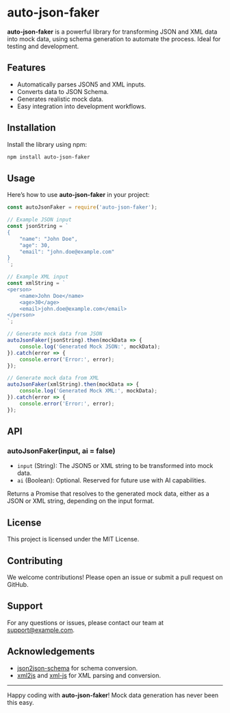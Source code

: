 # auto-json-faker

**auto-json-faker** is a powerful library for transforming JSON and XML data into mock data, using schema generation to automate the process. Ideal for testing and development.

## Features

- Automatically parses JSON5 and XML inputs.
- Converts data to JSON Schema.
- Generates realistic mock data.
- Easy integration into development workflows.

## Installation

Install the library using npm:

```bash
npm install auto-json-faker
```

## Usage

Here’s how to use **auto-json-faker** in your project:

```javascript
const autoJsonFaker = require('auto-json-faker');

// Example JSON input
const jsonString = `
{
    "name": "John Doe",
    "age": 30,
    "email": "john.doe@example.com"
}
`;

// Example XML input
const xmlString = `
<person>
    <name>John Doe</name>
    <age>30</age>
    <email>john.doe@example.com</email>
</person>
`;

// Generate mock data from JSON
autoJsonFaker(jsonString).then(mockData => {
    console.log('Generated Mock JSON:', mockData);
}).catch(error => {
    console.error('Error:', error);
});

// Generate mock data from XML
autoJsonFaker(xmlString).then(mockData => {
    console.log('Generated Mock XML:', mockData);
}).catch(error => {
    console.error('Error:', error);
});
```

## API

### autoJsonFaker(input, ai = false)

- `input` (String): The JSON5 or XML string to be transformed into mock data.
- `ai` (Boolean): Optional. Reserved for future use with AI capabilities.

Returns a Promise that resolves to the generated mock data, either as a JSON or XML string, depending on the input format.

## License

This project is licensed under the MIT License.

## Contributing

We welcome contributions! Please open an issue or submit a pull request on GitHub.

## Support

For any questions or issues, please contact our team at support@example.com.

## Acknowledgements

- [json2json-schema](https://www.npmjs.com/package/json2json-schema) for schema conversion.
- [xml2js](https://www.npmjs.com/package/xml2js) and [xml-js](https://www.npmjs.com/package/xml-js) for XML parsing and conversion.

---

Happy coding with **auto-json-faker**! Mock data generation has never been this easy.

